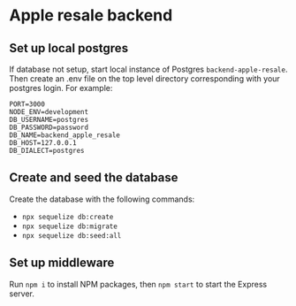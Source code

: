 # Apple resale backend

## Set up local postgres

If database not setup, start local instance of Postgres `backend-apple-resale`. Then create an .env file on the top level directory corresponding with your postgres login. For example:

```
PORT=3000
NODE_ENV=development
DB_USERNAME=postgres
DB_PASSWORD=password
DB_NAME=backend_apple_resale
DB_HOST=127.0.0.1
DB_DIALECT=postgres
```

## Create and seed the database

Create the database with the following commands:

- `npx sequelize db:create`
- `npx sequelize db:migrate`
- `npx sequelize db:seed:all`

## Set up middleware

Run `npm i` to install NPM packages, then `npm start` to start the Express server.
